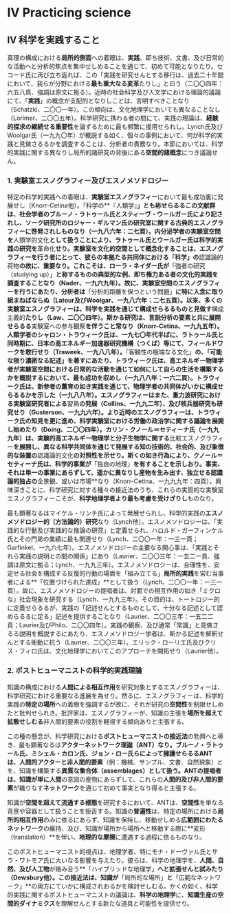# IV Practicing science

## IV 科学を実践すること

真理の構成における**局所的側面**への着眼は、**実践**、即ち技術、文書、及び日常的な活動へと分析的焦点を集中せしめることを通じて、初めて可能となりたり。セコード氏に再び立ち返れば、この「実践を研究せんとする移行は、過去二十年間において、我らが分野における**最も重大なる変革**たりし」と曰う（二〇〇四年：六五八頁、強調は原文に拠る）。近時の社会科学及び人文学における理論的議論にて、「**実践**」の概念が支配的となりしことは、言明すべきことなり（Schatzki、二〇〇一年）。この傾向は、文化地理学においても異なることなし（Lorimer、二〇〇五年）。科学研究に携わる者の間にて、実践の理論は、**経験的探求の継続せる重要性**を論ずるために最も頻繁に援用せられし。Lynch氏及びWoolgar氏（一九九〇年）が概説する如く、個々の事例において、何が科学的実践と見做さるるかを調査することは、分析者の責務なり。本節においては、科学的実践に関する異なりし局所的諸研究の背後にある**空間的諸概念**につき議論せん。

### 1. 実験室エスノグラフィー及びエスノメソドロジー

特定の科学的実践への着眼は、**実験室エスノグラフィー**において最も成功裏に発展せし（Knorr-Cetina他）。「科学の**『人類学』**」とも称せらるるこの文献群は、社会学者のブルーノ・ラトゥール氏とスティーヴ・ウールガー氏により記されし、ソーク研究所のロジャー・ギルマン氏の研究室に関する古典的エスノグラフィーに啓発されしものなり（一九八六年：二七頁）。内分泌学者の実験室空間を**人類学的文化**として扱うことにより、ラトゥール氏とウールガー氏は科学的実践の研究を**革命化**せり。実験室を文化的空間として概念化することは、エスノグラフィーを行う者にとって、彼らの本拠たる共同体における「科学」の**認識論的荷物**の故に、重要なり。これこそは、ローラ・ネイダー氏が**「強者の研究（studying up）」**と称するものの典型的な例、即ち権力ある者の文化的実践を調査することなり（Nader、一九六九年）。故に、実験室空間のエスノグラフィーを行うにあたり、分析者は**「分析的距離を保つという問題」**に特に入念に取り組まねばならぬ（Latour及びWoolgar、一九八六年：二七五頁）。以来、多くの実験室エスノグラフィーは、科学を実践を通じて構成せらるるものと見做す**構成主義的**たりし（Law、二〇〇四年）。斯かる研究は、言説分析の要素と共に展開せらるる**実験室への参与観察**を伴うこと常なり（Knorr-Cetina、一九九五年）。人類学者のシャロン・トラウィーク氏は、一九七〇年代半ばに、ラトゥール氏と同時期に、日本の高エネルギー加速器研究機構（つくば）等にて、フィールドワークを敢行せり（Traweek、一九八八年）。**「客観性の極端なる文化」**の、「可能な限り濃密なる記述」を著すにあたり、トラウィーク氏は、高エネルギー物理学者が実験室空間における日常的な活動を通じて如何にして自らの生活を構築するかを概説するにおいて、最も成功を収めし（一九八八年：一六二頁）。トラウィーク氏は、新参者の薫育の如き実践を通じて、物理学者の共同体がいかに構成せらるるかを示した（一九八八年）。エスノグラフィーはまた、重力波研究における実験室研究者による**習熟**の発展（Collins、一九九二年）、及び核兵器研究も研究せり（Gusterson、一九九六年）。より近時のエスノグラフィーは、トラウィーク氏の知見を更に進め、科学実験室における労働の政治学に関する議論を展開し始めたり（Doing、二〇〇四年）。カリン・クノール＝セティーナ氏（一九九九年）は、実験的高エネルギー物理学と分子生物学に関する**比較エスノグラフィー**を展開し、異なる科学共同体を通じて発展する知の技術的、社会的、及び象徴的な装置の**認識論的文化**の対照性を示せり。斯くの如き行為により、クノール＝セティーナ氏は、科学的事業が**「独自の地理」**を有することを示しおり。事実、それは単一の事業にあらずして、遥かに異なりし産物を生み出す、独立せる認識論的独占の**全景観、或いは市場**なり（Knorr-Cetina、一九九九年：四頁）。興味深きことに、科学研究に対する種々の接近法のうち、これらの実質的な実験室エスノグラフィーこそが、**科学地理学者より最も考慮を受けざりし**ものなり。

最も顕著なるはマイケル・リンチ氏によって発展せられし、科学的実践の**エスノメソドロジー的（方法論的）研究**なり（Lynch他）。エスノメソドロジーは、「実践的な行動及び実践的な推論の研究」と定義せられ、ハロルド・ガーフィンケル氏とその門弟の業績に最も関連せり（Lynch、二〇〇一年：一三一頁；Garfinkel、一九六七年）。エスノメソドロジーの主要なる関心事は、「実践とそれら実践の説明との間の関係」にあり（Laurier、二〇〇三年：一五二一頁、強調は原文に拠る；Lynch、一九九三年）。エスノメソドロジーは、合理性を、安定せる社会を構成する反復的行動の場面を「組み立てる」**局所的実践**を営む当事者による**「位置づけられた達成」**として扱う（Lynch、二〇〇一年：一三一頁）。故に、エスノメソドロジーの提唱者は、対面での相互作用の如き「ミクロな」社会現象を研究する（Lynch、一九九三年）。その目的は、トートロジー的に定義せらるるが、実践の「記述せんとするものとして、十分なる記述として認めらるるに足る」記述を提供することなり（Laurier、二〇〇三年：一五二二頁；Laurier及びPhilo、二〇〇四年）。実践の観察、及び通常「常識」と見做さるる説明を概説するにあたり、エスノメソドロジー学者は、斯かる記述を解釈せんとする衝動に抗う（Laurier、二〇〇三年）。エリック・ローリエ氏及びクリス・フィロ氏は、文化地理学においてこのアプローチを開拓せり（Laurier他）。

### 2. ポストヒューマニストの科学的実践理論

知識の構成における**人間による相互作用**を研究対象とするエスノグラフィーは、科学研究における重要なる進展を為せり。然るに、エスノグラフィーは、科学的実践の**特定の場所**への着眼を強調するが故に、それが研究の**空間性**を制限せしめたと批判せられき。批評家は、エスノグラフィーが、知識の主張を**場所を超えて拡散せしむる**非人間的要素の役割を軽視する傾向ありと主張する。

この種の懸念が、科学研究における**ポストヒューマニストの接近法**の勃興へと導き、最も顕著なるは**アクターネットワーク理論（ANT）**なり。ブルーノ・ラトゥール氏、ミシェル・カロン氏、ジョン・ロー氏らによって擁護せらるるANTは、**人間的アクター**と**非人間的要素**（例：機械、サンプル、文書、自然現象）とを、知識を構築する**異質な集合体（assemblages）**として扱う。ANTの提唱者は、知識が単に**人間**の意図の産物にあらずして、これらの**人間的及び非人間的要素**が織りなす**ネットワーク**を通じて初めて事実となり得ると主張する。

知識が**空間を超えて流通する様態**を研究するにおいて、ANTは、**空間性**を単なる背景や容器として扱うことを拒否する。知識の**普遍性**は、特定の場所における**局所的相互作用**のみに依るにあらず、知識を保持し、移動せしめる**広範囲にわたるネットワーク**の維持、及び、知識が場所から場所へと移動する際に**変形（translation）**を伴い、**地理的な摩擦**に遭遇する過程に依るものなり。

このポストヒューマニスト的視点は、地理学者、特にモナ・ドーヴァル氏とサラ・ワトモア氏に大いなる影響を与えたり。彼らは、科学の地理学を、**人間、自然、及び人工物**が絡み合う**「ハイブリッドな地理学」**へと拡張せんと試みたり（Dewsbury他）。この接近法は、知識が**「局所的な場所」**と**「広範なネットワーク」**の両方にていかに構成されおるかを検討せしむる。かくの如く、科学的実践に関するポストヒューマニストの議論は、**科学の地理学**に、**知識生産の空間的ダイナミクス**を理解せんとする新たな道具と可能性を提供せり。
